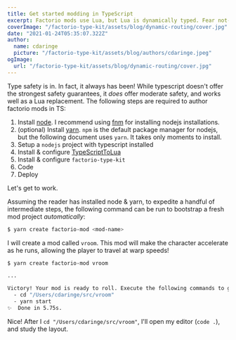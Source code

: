 ```yaml
---
title: Get started modding in TypeScript
excerpt: Factorio mods use Lua, but Lua is dynamically typed. Fear not--static typing is here for factorio.
coverImage: "/factorio-type-kit/assets/blog/dynamic-routing/cover.jpg"
date: "2021-01-24T05:35:07.322Z"
author:
  name: cdaringe
  picture: "/factorio-type-kit/assets/blog/authors/cdaringe.jpeg"
ogImage:
  url: "/factorio-type-kit/assets/blog/dynamic-routing/cover.jpg"
---
```


Type safety is in. In fact, it always has been! While typescript doesn't offer
the strongest safety guarantees, it _does_ offer moderate safety, and works well
as a Lua replacement. The following steps are required to author factorio mods in TS:

1. Install [node](https://nodejs.org/). I recommend using [fnm](https://github.com/Schniz/fnm#using-a-script-macoslinux) for installing nodejs installations.
2. (optional) Install [yarn](https://classic.yarnpkg.com/en/docs/install). `npm` is the default package manager for nodejs, but the following document uses `yarn`. It takes only moments to install.
3. Setup a `nodejs` project with typescript installed
4. Install & configure [TypeScriptToLua](https://github.com/TypeScriptToLua/TypeScriptToLua)
5. Install & configure `factorio-type-kit`
6. Code
7. Deploy

Let's get to work.

Assuming the reader has installed node & yarn, to expedite a handful of intermediate steps, the following command can be run to bootstrap a fresh mod project _automatically_:

```sh
$ yarn create factorio-mod <mod-name>
```

I will create a mod called `vroom`. This mod will make the character accelerate as he runs, allowing the player to travel at warp speeds!

```sh
$ yarn create factorio-mod vroom

...

Victory! Your mod is ready to roll. Execute the following commands to get going:
  - cd "/Users/cdaringe/src/vroom"
  - yarn start
✨  Done in 5.75s.
```

Nice! After I `cd "/Users/cdaringe/src/vroom"`, I'll open my editor (`code .`),
and study the layout.
